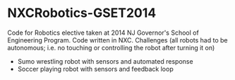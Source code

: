 # NXCRobotics-GSET2014
Code for Robotics elective taken at 2014 NJ Governor's School of Engineering Program. Code written in NXC.
Challenges (all robots had to be autonomous; i.e. no touching or controlling the robot after turning it on)
- Sumo wrestling robot with sensors and automated response
- Soccer playing robot with sensors and feedback loop
